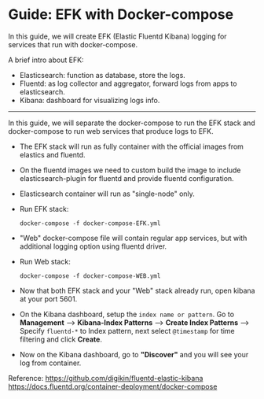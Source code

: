 # Guide: EFK with Docker-compose

In this guide, we will create EFK (Elastic Fluentd Kibana) logging for services that run with docker-compose.

A brief intro about EFK:
  - Elasticsearch: function as database, store the logs.
  - Fluentd: as log collector and aggregator, forward logs from apps to elasticsearch.
  - Kibana: dashboard for visualizing logs info.

------------------------------------------

In this guide, we will separate the docker-compose to run the EFK stack and docker-compose to run web services that produce logs to EFK.

  - The EFK stack will run as fully container with the official images from elastics and fluentd.
  - On the fluentd images we need to custom build the image to include elasticsearch-plugin for fluentd and provide fluentd configuration.
  - Elasticsearch container will run as "single-node" only.

  - Run EFK stack:

        docker-compose -f docker-compose-EFK.yml


  - "Web" docker-compose file will contain regular app services, but with additional logging option using fluentd driver.

  - Run Web stack:

        docker-compose -f docker-compose-WEB.yml


  - Now that both EFK stack and your "Web" stack already run, open kibana at your port 5601.
  - On the Kibana dashboard, setup the `index name or pattern`. Go to **Management** --> **Kibana-Index Patterns** --> **Create Index Patterns** --> Specify `fluentd-*` to Index pattern, next select `@timestamp` for time filtering and click **Create**.
  - Now on the Kibana dashboard, go to **"Discover"** and you will see your log from container.
  
Reference:
https://github.com/digikin/fluentd-elastic-kibana
https://docs.fluentd.org/container-deployment/docker-compose

